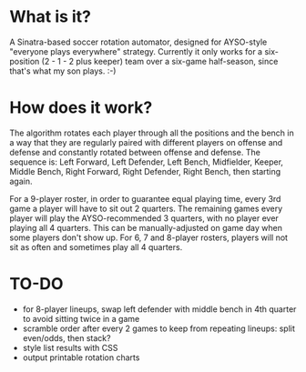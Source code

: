 # What is it? #
A Sinatra-based soccer rotation automator, designed for AYSO-style "everyone plays everywhere" strategy. Currently it only works for a six-position (2 - 1 - 2 plus keeper) team over a six-game half-season, since that's what my son plays. :-)

# How does it work? #
The algorithm rotates each player through all the positions and the bench in a way that they are regularly paired with different players on offense and defense and constantly rotated between offense and defense. The sequence is: Left Forward, Left Defender, Left Bench, Midfielder, Keeper, Middle Bench, Right Forward, Right Defender, Right Bench, then starting again.

For a 9-player roster, in order to guarantee equal playing time, every 3rd game a player will have to sit out 2 quarters. The remaining games every player will play the AYSO-recommended 3 quarters, with no player ever playing all 4 quarters. This can be manually-adjusted on game day when some players don't show up. For 6, 7 and 8-player rosters, players will not sit as often and sometimes play all 4 quarters.

# TO-DO #
* for 8-player lineups, swap left defender with middle bench in 4th quarter to avoid sitting twice in a game
* scramble order after every 2 games to keep from repeating lineups: split even/odds, then stack?
* style list results with CSS
* output printable rotation charts
